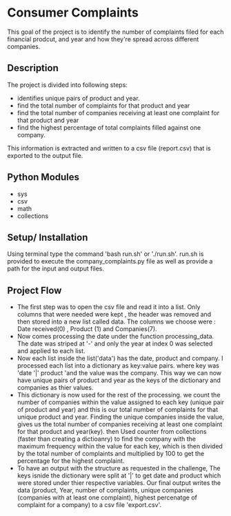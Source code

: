 # Consumer Complaints
This goal of the project is to identify the number of complaints filed for each financial prodcut, and year and how they're spread across different companies.

## Description
The project is divided into following steps:
- identifies unique pairs of product and year.
- find the total number of complaints for that product and year
- find the total number of companies receiving at least one complaint for that product and year
- find the highest percentage of total complaints filled against one company.

This information is extracted and written to a csv file (report.csv) that is exported to the output file.

## Python Modules 
- sys
- csv
- math
- collections

## Setup/ Installation
Using terminal type the command 'bash run.sh' or './run.sh'. run.sh is provided to execute the company_complaints.py file as well as provide a path for the input and output files. 

## Project Flow
- The first step was to open the csv file and read it into a list. Only columns that were needed were kept , the header was removed and then stored into a new list called data. The columns we choose were : Date received(0) , Product (1) and Companies(7).
- Now comes processing the date under the function processing_data. The date was striped at '-' and only the year at index 0 was selected and applied to each list.
- Now each list inside the list('data') has the date, product and company. I processed each list into a dictionary as key:value pairs. where key was 'date '|' product 'and the value was the company. This way we can now have unique pairs of product and year as the keys of the dictionary and companies as thier values.
- This dictionary is now used for the rest of the processing. we count the number of companies within the value assigned to each key (unique pair of product and year) and this is our total number of complaints for that unique product and year. Finding the unique companies inside the value, gives us the total number of companies receiving at least one complaint for that product and year(key). then Used counter from collections (faster than creating a dictioanry) to find the company with the maximum frequency within the value for each key, which is then divided by the total number of complaints and multiplied by 100 to get the percentage for the highest complaint.
- To have an output with the structure as requested in the challenge, The keys isnide the dictionary were split at '|' to get date and product which were stored under thier respective variables. Our final output writes the data (product, Year, number of complaints, unique companies (companies with at least one complaint), highest percenatge of complaint for a company) to a csv file 'export.csv'.

